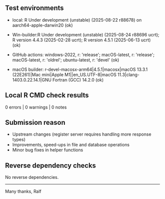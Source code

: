 ## Test environments

* local: R Under development (unstable) (2025-08-22 r88678) on aarch64-apple-darwin20 (ok)

* Win-builder:R Under development (unstable) (2025-08-24 r88696 ucrt); R version 4.4.3 (2025-02-28 ucrt); R version 4.5.1 (2025-06-13 ucrt) (ok)

* GitHub actions: windows-2022, r: 'release'; macOS-latest, r: 'release'; macOS-latest, r: 'oldrel'; ubuntu-latest, r: 'devel' (ok)

* macOS builder: r-devel-macosx-arm64|4.5.1|macosx|macOS 13.3.1 (22E261)|Mac mini|Apple M1||en_US.UTF-8|macOS 11.3|clang-1403.0.22.14.1|GNU Fortran (GCC) 14.2.0 (ok)

## Local R CMD check results

0 errors | 0 warnings | 0 notes


## Submission reason

- Upstream changes (register server requires handling more response types) 
- Improvements, speed-ups in file and database operations
- Minor bug fixes in helper functions


## Reverse dependency checks

No reverse dependencies. 


----

Many thanks,
Ralf
